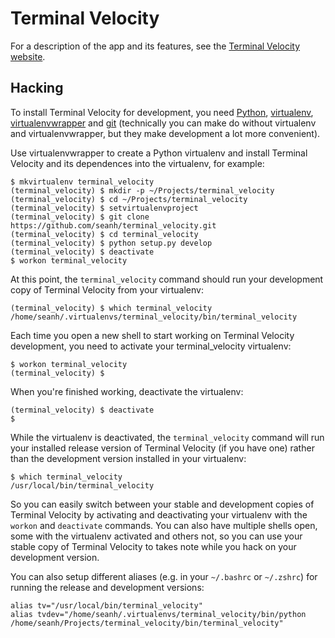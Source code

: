 Terminal Velocity
=================

For a description of the app and its features, see the
[Terminal Velocity website](http://seanh.github.com/terminal_velocity).

Hacking
-------

To install Terminal Velocity for development, you need
[Python](http://www.python.org/), [virtualenv](http://www.virtualenv.org/),
[virtualenvwrapper](http://www.doughellmann.com/projects/virtualenvwrapper/)
and [git](http://git-scm.com/) (technically you can make do without virtualenv
and virtualenvwrapper, but they make development a lot more convenient).

Use virtualenvwrapper to create a Python virtualenv and install Terminal
Velocity and its dependences into the virtualenv, for example:

    $ mkvirtualenv terminal_velocity
    (terminal_velocity) $ mkdir -p ~/Projects/terminal_velocity
    (terminal_velocity) $ cd ~/Projects/terminal_velocity
    (terminal_velocity) $ setvirtualenvproject
    (terminal_velocity) $ git clone https://github.com/seanh/terminal_velocity.git
    (terminal_velocity) $ cd terminal_velocity
    (terminal_velocity) $ python setup.py develop
    (terminal_velocity) $ deactivate
    $ workon terminal_velocity

At this point, the `terminal_velocity` command should run your development copy
of Terminal Velocity from your virtualenv:

    (terminal_velocity) $ which terminal_velocity
    /home/seanh/.virtualenvs/terminal_velocity/bin/terminal_velocity

Each time you open a new shell to start working on Terminal Velocity
development, you need to activate your terminal_velocity virtualenv:

    $ workon terminal_velocity
    (terminal_velocity) $

When you're finished working, deactivate the virtualenv:

    (terminal_velocity) $ deactivate
    $

While the virtualenv is deactivated, the `terminal_velocity` command will run
your installed release version of Terminal Velocity (if you have one) rather
than the development version installed in your virtualenv:

    $ which terminal_velocity
    /usr/local/bin/terminal_velocity

So you can easily switch between your stable and development copies of Terminal
Velocity by activating and deactivating your virtualenv with the `workon` and
`deactivate` commands. You can also have multiple shells open, some with the
virtualenv activated and others not, so you can use your stable copy of
Terminal Velocity to takes note while you hack on your development version.

You can also setup different aliases (e.g. in your `~/.bashrc` or `~/.zshrc`)
for running the release and development versions:

    alias tv="/usr/local/bin/terminal_velocity"
    alias tvdev="/home/seanh/.virtualenvs/terminal_velocity/bin/python /home/seanh/Projects/terminal_velocity/bin/terminal_velocity"

